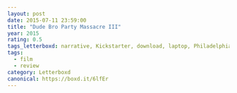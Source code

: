```yaml
---
layout: post 
date: 2015-07-11 23:59:00
title: "Dude Bro Party Massacre III"
year: 2015
rating: 0.5
tags_letterboxd: narrative, Kickstarter, download, laptop, Philadelphia
tags:
  - film
  - review
category: Letterboxd
canonical: https://boxd.it/6lfEr
---
```

